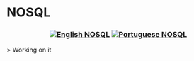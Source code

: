 # NOSQL
<h3 align="center">

[![English NOSQL](https://img.shields.io/badge/Language-EN-blue.svg?longCache=true&style=for-the-badge)](https://github.com/Fazendaaa/podsearch_bot/blob/master/docs/database/NOSQL.md)
[![Portuguese NOSQL](https://img.shields.io/badge/Linguagem-PT-green.svg?longCache=true&style=for-the-badge)](https://github.com/Fazendaaa/podsearch_bot/blob/master/docs/database/NOSQL_PT.md)

</h3>
> Working on it
